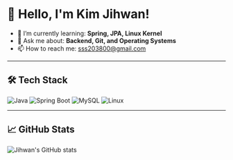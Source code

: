 # 👋 Hello, I'm Kim Jihwan!

- 🌱 I’m currently learning: **Spring, JPA, Linux Kernel**
- 💬 Ask me about: **Backend, Git, and Operating Systems**
- 📫 How to reach me: sss203800@gmail.com

---

## 🛠 Tech Stack
![Java](https://img.shields.io/badge/Java-007396?style=flat&logo=java&logoColor=white)
![Spring Boot](https://img.shields.io/badge/SpringBoot-6DB33F?style=flat&logo=spring-boot&logoColor=white)
![MySQL](https://img.shields.io/badge/MySQL-4479A1?style=flat&logo=mysql&logoColor=white)
![Linux](https://img.shields.io/badge/Linux-FCC624?style=flat&logo=linux&logoColor=black)

---

## 📈 GitHub Stats
![Jihwan's GitHub stats](https://github-readme-stats.vercel.app/api?username=jihwan38&show_icons=true&theme=default)

